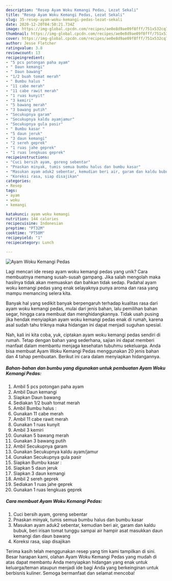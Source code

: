 ```yaml
---
description: "Resep Ayam Woku Kemangi Pedas, Lezat Sekali"
title: "Resep Ayam Woku Kemangi Pedas, Lezat Sekali"
slug: 35-resep-ayam-woku-kemangi-pedas-lezat-sekali
date: 2020-12-20T04:50:21.734Z
image: https://img-global.cpcdn.com/recipes/ae0e8d9ae09f8fff/751x532cq70/ayam-woku-kemangi-pedas-foto-resep-utama.jpg
thumbnail: https://img-global.cpcdn.com/recipes/ae0e8d9ae09f8fff/751x532cq70/ayam-woku-kemangi-pedas-foto-resep-utama.jpg
cover: https://img-global.cpcdn.com/recipes/ae0e8d9ae09f8fff/751x532cq70/ayam-woku-kemangi-pedas-foto-resep-utama.jpg
author: Jesse Fletcher
ratingvalue: 3.8
reviewcount: 13
recipeingredient:
- "5 pcs potongan paha ayam"
- " Daun kemangi"
- " Daun bawang"
- "1/2 buah tomat merah"
- " Bumbu halus "
- "11 cabe merah"
- "11 cabe rawit merah"
- "1 ruas kunyit"
- "3 kemiri"
- "5 bawang merah"
- "3 bawang putih"
- "Secukupnya garam"
- "Secukupnya kaldu ayamjamur"
- "Secukupnya gula pasir"
- " Bumbu kasar "
- "5 daun jeruk"
- "3 daun kemangi"
- "2 sereh geprek"
- "1 ruas jahe geprek"
- "1 ruas lengkuas geprek"
recipeinstructions:
- "Cuci bersih ayam, goreng sebentar"
- "Pnaskan minyak, tumis semua bumbu halus dan bumbu kasar"
- "Masukan ayam aduk2 sebentar, kemudian beri air, garam dan kaldu bubuk, beri irisan tomat tunggu sampai air hampir asat masukkan daun kemangi dan daun bawang"
- "Koreksi rasa, siap disajikan"
categories:
- Resep
tags:
- ayam
- woku
- kemangi

katakunci: ayam woku kemangi 
nutrition: 144 calories
recipecuisine: Indonesian
preptime: "PT32M"
cooktime: "PT50M"
recipeyield: "1"
recipecategory: Lunch

---
```



![Ayam Woku Kemangi Pedas](https://img-global.cpcdn.com/recipes/ae0e8d9ae09f8fff/751x532cq70/ayam-woku-kemangi-pedas-foto-resep-utama.jpg)

Lagi mencari ide resep ayam woku kemangi pedas yang unik? Cara membuatnya memang susah-susah gampang. Jika salah mengolah maka hasilnya tidak akan memuaskan dan bahkan tidak sedap. Padahal ayam woku kemangi pedas yang enak selayaknya punya aroma dan rasa yang mampu memancing selera kita.

Banyak hal yang sedikit banyak berpengaruh terhadap kualitas rasa dari ayam woku kemangi pedas, mulai dari jenis bahan, lalu pemilihan bahan segar, hingga cara membuat dan menghidangkannya. Tidak usah pusing jika hendak menyiapkan ayam woku kemangi pedas enak di rumah, karena asal sudah tahu triknya maka hidangan ini dapat menjadi suguhan spesial.




Nah, kali ini kita coba, yuk, ciptakan ayam woku kemangi pedas sendiri di rumah. Tetap dengan bahan yang sederhana, sajian ini dapat memberi manfaat dalam membantu menjaga kesehatan tubuhmu sekeluarga. Anda bisa membuat Ayam Woku Kemangi Pedas menggunakan 20 jenis bahan dan 4 tahap pembuatan. Berikut ini cara dalam menyiapkan hidangannya.

<!--inarticleads1-->

##### Bahan-bahan dan bumbu yang digunakan untuk pembuatan Ayam Woku Kemangi Pedas:

1. Ambil 5 pcs potongan paha ayam
1. Ambil  Daun kemangi
1. Siapkan  Daun bawang
1. Sediakan 1/2 buah tomat merah
1. Ambil  Bumbu halus :
1. Gunakan 11 cabe merah
1. Ambil 11 cabe rawit merah
1. Gunakan 1 ruas kunyit
1. Ambil 3 kemiri
1. Gunakan 5 bawang merah
1. Gunakan 3 bawang putih
1. Ambil Secukupnya garam
1. Gunakan Secukupnya kaldu ayam/jamur
1. Gunakan Secukupnya gula pasir
1. Siapkan  Bumbu kasar :
1. Siapkan 5 daun jeruk
1. Siapkan 3 daun kemangi
1. Ambil 2 sereh geprek
1. Sediakan 1 ruas jahe geprek
1. Gunakan 1 ruas lengkuas geprek




<!--inarticleads2-->

##### Cara membuat Ayam Woku Kemangi Pedas:

1. Cuci bersih ayam, goreng sebentar
1. Pnaskan minyak, tumis semua bumbu halus dan bumbu kasar
1. Masukan ayam aduk2 sebentar, kemudian beri air, garam dan kaldu bubuk, beri irisan tomat tunggu sampai air hampir asat masukkan daun kemangi dan daun bawang
1. Koreksi rasa, siap disajikan




Terima kasih telah menggunakan resep yang tim kami tampilkan di sini. Besar harapan kami, olahan Ayam Woku Kemangi Pedas yang mudah di atas dapat membantu Anda menyiapkan hidangan yang enak untuk keluarga/teman ataupun menjadi ide bagi Anda yang berkeinginan untuk berbisnis kuliner. Semoga bermanfaat dan selamat mencoba!
